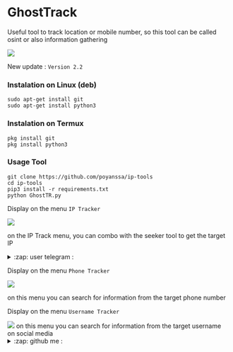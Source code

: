 # GhostTrack
Useful tool to track location or mobile number, so this tool can be called osint or also information gathering

<img src="https://github.com/poyanssa/ip-tools/main/bn.png"/>

New update :
```Version 2.2```

### Instalation on Linux (deb)
```
sudo apt-get install git
sudo apt-get install python3
```

### Instalation on Termux
```
pkg install git
pkg install python3
```

### Usage Tool
```
git clone https://github.com/poyanssa/ip-tools
cd ip-tools
pip3 install -r requirements.txt
python GhostTR.py
```

Display on the menu ```IP Tracker```

<img src="https://github.com/poyanssa/ip-tools/main/ip.png " />

on the IP Track menu, you can combo with the seeker tool to get the target IP
<details>
<summary>:zap: user telegram :</summary>
- <strong><a href="https://t.me/godalah">Get Telegram</a></strong>
</details>

Display on the menu ```Phone Tracker```

<img src="https://github.com/poyanssa/ip-tools/main/phone.png" />

on this menu you can search for information from the target phone number

Display on the menu ```Username Tracker```

<img src="https://github.com/poyanssa/ip-tools/main/User.png"/>
on this menu you can search for information from the target username on social media

<details>
<summary>:zap: github me :</summary>
- <strong><a href="https://github.com/poyanssa">Get Github</a></strong>
</details>
